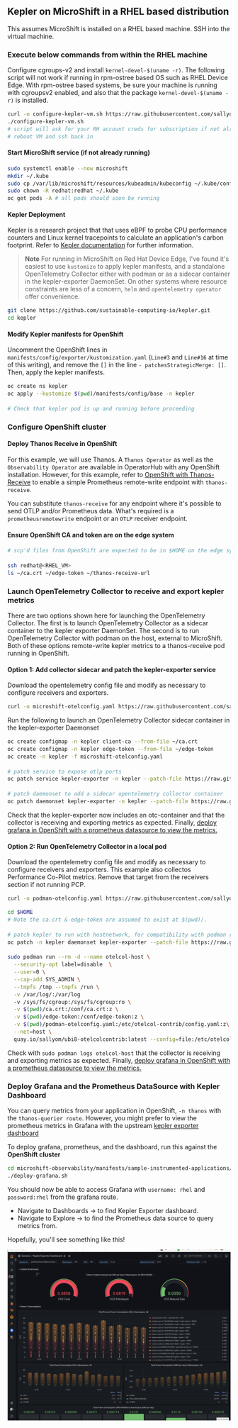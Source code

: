 ## Kepler on MicroShift in a RHEL based distribution

This assumes MicroShift is installed on a RHEL based machine.
SSH into the virtual machine.

### Execute below commands from within the RHEL machine

Configure cgroups-v2 and install `kernel-devel-$(uname -r)`.
The following script will not work if running in rpm-ostree based OS such as RHEL Device Edge.
With rpm-ostree based systems, be sure your machine is running with cgroupsv2 enabled,
and also that the package `kernel-devel-$(uname -r)` is installed.

```bash
curl -o configure-kepler-vm.sh https://raw.githubusercontent.com/sallyom/microshift-observability/main/manifests/sample-instrumented-applications/kepler/configure-microshift-vm-kepler.sh
./configure-kepler-vm.sh
# script will ask for your RH account creds for subscription if not already registered
# reboot VM and ssh back in
```

#### Start MicroShift service (if not already running)

```bash
sudo systemctl enable --now microshift
mkdir ~/.kube
sudo cp /var/lib/microshift/resources/kubeadmin/kubeconfig ~/.kube/config
sudo chown -R redhat:redhat ~/.kube
oc get pods -A # all pods should soon be running
```

#### Kepler Deployment

Kepler is a research project that that uses eBPF to probe CPU performance counters and Linux kernel tracepoints
to calculate an application's carbon footprint. Refer to [Kepler documentation](https://sustainable-computing.io/) for further information.

> **Note**
> For running in MicroShift on Red Hat Device Edge, I've found it's easiest to use `kustomize` to apply kepler manifests,
> and a standalone OpenTelemetry Collector either with podman or as a sidecar container in the kepler-exporter DaemonSet.
> On other systems where resource constraints are less of a concern, `helm` and `opentelemetry operator` offer convenience.

```bash
git clone https://github.com/sustainable-computing-io/kepler.git
cd kepler
```

#### Modify Kepler manifests for OpenShift

Uncomment the OpenShift lines in `manifests/config/exporter/kustomization.yaml`
(`Line#3` and `Line#16` at time of this writing),
and remove the `[]` in the line `- patchesStrategicMerge: []`. Then, apply
the kepler manifests.

```bash
oc create ns kepler
oc apply --kustomize $(pwd)/manifests/config/base -n kepler

# Check that kepler pod is up and running before proceeding
```

### Configure OpenShift cluster

#### Deploy Thanos Receive in OpenShift

For this example, we will use Thanos. A `Thanos Operator` as well as the `Observability Operator` are available in OperatorHub with
any OpenShift installation. However, for this example,
refer to [OpenShift with Thanos-Receive](../../openshift-thanos-receive.md) to enable a simple Prometheus remote-write
endpoint with `thanos-receive`.

You can substitute `thanos-receive` for any endpoint where it's possible to send OTLP and/or Prometheus data.
What's required is a `prometheusremotewrite` endpoint or an `OTLP` receiver endpoint.
 
#### Ensure OpenShift CA and token are on the edge system

```bash
# scp'd files from OpenShift are expected to be in $HOME on the edge system.

ssh redhat@<RHEL_VM>
ls ~/ca.crt ~/edge-token ~/thanos-receive-url
```

### Launch OpenTelemetry Collector to receive and export kepler metrics

There are two options shown here for launching the OpenTelemetry Collector.
The first is to launch OpenTelemetry Collector as a sidecar container to the kepler exporter DaemonSet.
The second is to run OpenTelemetry Collector with podman on the host, external
to MicroShift.
Both of these options remote-write kepler metrics to a thanos-receive pod running in OpenShift.

#### Option 1: Add collector sidecar and patch the kepler-exporter service

Download the opentelemetry config file and modify as necessary to configure receivers and exporters.

```bash
curl -o microshift-otelconfig.yaml https://raw.githubusercontent.com/sallyom/microshift-observability/main/manifests/sample-instrumented-applications/kepler/microshift-otelconfig.yaml
```

Run the following to launch an OpenTelemetry Collector sidecar container in the kepler-exporter Daemonset

```bash
oc create configmap -n kepler client-ca --from-file ~/ca.crt
oc create configmap -n kepler edge-token --from-file ~/edge-token
oc create -n kepler -f microshift-otelconfig.yaml

# patch service to expose otlp ports
oc patch service kepler-exporter -n kepler --patch-file https://raw.githubusercontent.com/sallyom/microshift-observability/main/manifests/sample-instrumented-applications/kepler/patch-service.yaml

# patch daemonset to add a sidecar opentelemetry collector container
oc patch daemonset kepler-exporter -n kepler --patch-file https://raw.githubusercontent.com/sallyom/microshift-observability/main/manifests/sample-instrumented-applications/kepler/patch-sidecar-otel.yaml
```

Check that the kepler-exporter now includes an otc-container and that the collector is receiving and exporting metrics as expected.
Finally, [deploy grafana in OpenShift with a prometheus datasource to view the metrics.](#deploy-grafana-and-the-prometheus-datasource-with-kepler-dashboard)

####  Option 2: Run OpenTelemetry Collector in a local pod

Download the opentelemetry config file and modify as necessary to configure receivers and exporters.
This example also collectos Performance Co-Pilot metrics. Remove that target from the receivers section if not running PCP.

```bash
curl -o podman-otelconfig.yaml https://raw.githubusercontent.com/sallyom/microshift-observability/main/manifests/sample-instrumented-applications/kepler/podman-otelconfig.yaml
```

```bash
cd $HOME
# Note the ca.crt & edge-token are assumed to exist at $(pwd)/.

# patch kepler to run with hostnetwork, for compatibility with podman running opentelemetry collector
oc patch -n kepler daemonset kepler-exporter --patch-file https://raw.githubusercontent.com/sallyom/microshift-observability/main/manifests/sample-instrumented-applications/kepler/patch.yaml

sudo podman run --rm -d --name otelcol-host \
  --security-opt label=disable  \
  --user=0 \
  --cap-add SYS_ADMIN \
  --tmpfs /tmp --tmpfs /run \
  -v /var/log/:/var/log 
  -v /sys/fs/cgroup:/sys/fs/cgroup:ro \
  -v $(pwd)/ca.crt:/conf/ca.crt:z \
  -v $(pwd)/edge-token:/conf/edge-token:z \
  -v $(pwd)/podman-otelconfig.yaml:/etc/otelcol-contrib/config.yaml:z\
  --net=host \
  quay.io/sallyom/ubi8-otelcolcontrib:latest --config=file:/etc/otelcol-contrib/config.yaml
```
Check with `sudo podman logs otelcol-host` that the collector is receiving and exporting metrics as expected.
Finally, [deploy grafana in OpenShift with a prometheus datasource to view the metrics.](#deploy-grafana-and-the-prometheus-datasource-with-kepler-dashboard)

### Deploy Grafana and the Prometheus DataSource with Kepler Dashboard

You can query metrics from your application in OpenShift, `-n thanos` with the `thanos-querier route`.
However, you might prefer to view the prometheus metrics in Grafana with the upstream
[kepler exporter dashboard](https://github.com/sustainable-computing-io/kepler/blob/main/grafana-dashboards/Kepler-Exporter.json)

To deploy grafana, prometheus, and the dashboard, run this against the **OpenShift cluster**

```bash
cd microshift-observability/manifests/sample-instrumented-applications/kepler/dashboard-example-kepler
./deploy-grafana.sh
```

You should now be able to access Grafana with `username: rhel` and `password:rhel` from the grafana route.

* Navigate to Dashboards -> to find Kepler Exporter dashboard.
* Navigate to Explore -> to find the Prometheus data source to query metrics from.

Hopefully, you'll see something like this!

![You might see something like this!](../../../images/kepler-microshift.png)

